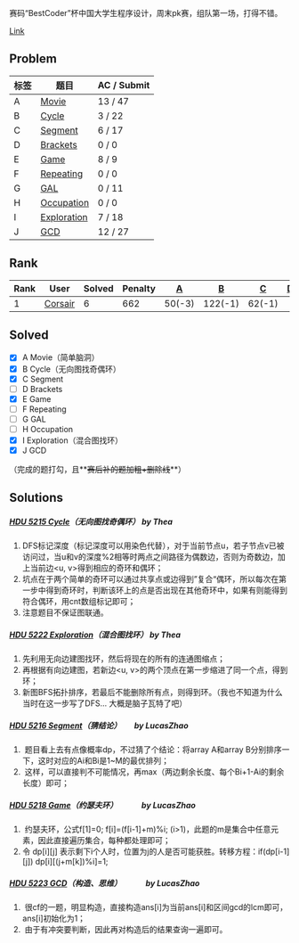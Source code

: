 赛码“BestCoder”杯中国大学生程序设计，周末pk赛，组队第一场，打得不错。

[Link](http://icpc.njust.edu.cn/Contest/5696/)



## Problem

| 标签   | 题目                                       | AC / Submit |
| ---- | ---------------------------------------- | ----------- |
| A    | [Movie](http://icpc.njust.edu.cn/Contest/5696/A/) | 13 / 47     |
| B    | [Cycle](http://icpc.njust.edu.cn/Contest/5696/B/) | 3 / 22      |
| C    | [Segment](http://icpc.njust.edu.cn/Contest/5696/C/) | 6 / 17      |
| D    | [Brackets](http://icpc.njust.edu.cn/Contest/5696/D/) | 0 / 0       |
| E    | [Game](http://icpc.njust.edu.cn/Contest/5696/E/) | 8 / 9       |
| F    | [Repeating](http://icpc.njust.edu.cn/Contest/5696/F/) | 0 / 0       |
| G    | [GAL](http://icpc.njust.edu.cn/Contest/5696/G/) | 0 / 11      |
| H    | [Occupation](http://icpc.njust.edu.cn/Contest/5696/H/) | 0 / 0       |
| I    | [Exploration](http://icpc.njust.edu.cn/Contest/5696/I/) | 7 / 18      |
| J    | [GCD](http://icpc.njust.edu.cn/Contest/5696/J/) | 12 / 27     |



## Rank

| Rank | User                                     | Solved | Penalty | [A](http://icpc.njust.edu.cn/Contest/5696/A/) | [B](http://icpc.njust.edu.cn/Contest/5696/B/) | [C](http://icpc.njust.edu.cn/Contest/5696/C/) | [D](http://icpc.njust.edu.cn/Contest/5696/D/) | [E](http://icpc.njust.edu.cn/Contest/5696/E/) | [F](http://icpc.njust.edu.cn/Contest/5696/F/) | [G](http://icpc.njust.edu.cn/Contest/5696/G/) | [H](http://icpc.njust.edu.cn/Contest/5696/H/) | [I](http://icpc.njust.edu.cn/Contest/5696/I/) | [J](http://icpc.njust.edu.cn/Contest/5696/J/) |
| ---- | ---------------------------------------- | ------ | ------- | ---------------------------------------- | ---------------------------------------- | ---------------------------------------- | ---------------------------------------- | ---------------------------------------- | ---------------------------------------- | ---------------------------------------- | ---------------------------------------- | ---------------------------------------- | ---------------------------------------- |
| 1    | [Corsair](http://icpc.njust.edu.cn/UserPage/Corsair/) | 6      | 662     | 50(-3)                                   | 122(-1)                                  | 62(-1)                                   |                                          | 102                                      |                                          | -3                                       |                                          | 176(-1)                                  | 30                                       |



## Solved

- [x] A	Movie（简单脑洞）
- [x] B	Cycle（无向图找奇偶环）
- [x] C	Segment
- [ ] D	Brackets
- [x] E	Game
- [ ] F	Repeating
- [ ] G	GAL
- [ ] H	Occupation
- [x] I	Exploration（混合图找环）
- [x] J	GCD

（完成的题打勾，且**~~赛后补的题加粗+删除线~~**）



## Solutions

##### [HDU 5215 Cycle](http://acm.hdu.edu.cn/showproblem.php?pid=5215)（无向图找奇偶环）       by Thea

1.  DFS标记深度（标记深度可以用染色代替），对于当前节点u，若子节点v已被访问过，当u和v的深度%2相等时两点之间路径为偶数边，否则为奇数边，加上当前边\<u, v>得到相应的奇环和偶环；
2.  坑点在于两个简单的奇环可以通过共享点或边得到”复合“偶环，所以每次在第一步中得到奇环时，判断该环上的点是否出现在其他奇环中，如果有则能得到符合偶环，用cnt数组标记即可；
3.  注意题目不保证图联通。



##### [HDU 5222 Exploration](http://acm.hdu.edu.cn/showproblem.php?pid=5222)（混合图找环）       by Thea

1.  先利用无向边建图找环，然后将现在的所有的连通图缩点；
2.  再根据有向边建图，若新边\<u, v>的两个顶点在第一步缩进了同一个点，得到环；
3.  新图BFS拓扑排序，若最后不能删除所有点，则得到环。（我也不知道为什么当时在这一步写了DFS… 大概是脑子瓦特了吧）



##### [HDU 5216 Segment](http://acm.hdu.edu.cn/showproblem.php?pid=5216)（猜结论）              by LucasZhao

1.  题目看上去有点像概率dp，不过猜了个结论：将array A和array B分别排序一下，这时对应的Ai和Bi是1~M的最优排列；
2.  这样，可以直接判不可能情况，再max（两边剩余长度、每个Bi+1-Ai的剩余长度）即可；



##### [HDU 5218 Game](http://acm.hdu.edu.cn/showproblem.php?pid=5218)（约瑟夫环）              by LucasZhao

1.  约瑟夫环，公式f[1]=0;  f[i]=(f[i-1]+m)%i; (i>1)，此题的m是集合中任意元素，因此直接遍历集合，每种都处理即可；
2.  令 dp[i][j] 表示剩下i个人时，位置为j的人是否可能获胜。转移方程：if(dp[i-1][j])	dp[i][(j+m[k])%i]=1;



##### [HDU 5223 GCD](http://acm.hdu.edu.cn/showproblem.php?pid=5223)（构造、思维）              by LucasZhao

1.  很cf的一题，明显构造，直接构造ans[i]为当前ans[i]和区间gcd的lcm即可，ans[i]初始化为1；
2.  由于有冲突要判断，因此再对构造后的结果查询一遍即可。


